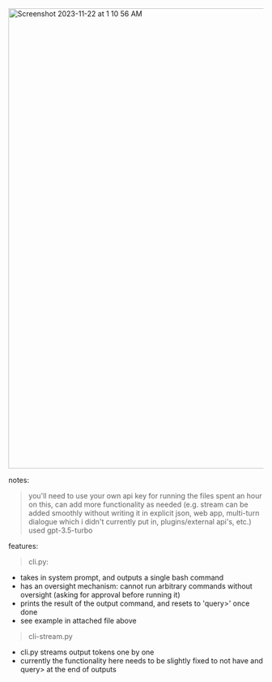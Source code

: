 <img width="907" alt="Screenshot 2023-11-22 at 1 10 56 AM" src="https://github.com/kushalthaman/gpt4-cli/assets/62183606/80f1369f-a186-44ad-be4f-39458b3dc2e3">


notes:
>you'll need to use your own api key for running the files
>spent an hour on this, can add more functionality as needed (e.g. stream can be added smoothly without writing it in explicit json, web app, multi-turn dialogue which i didn't currently put in, plugins/external api's, etc.)
>used gpt-3.5-turbo

features:
>cli.py:
- takes in system prompt, and outputs a single bash command
- has an oversight mechanism: cannot run arbitrary commands without oversight (asking for approval before running it)
- prints the result of the output command, and resets to 'query>' once done
- see example in attached file above

>cli-stream.py
- cli.py streams output tokens one by one
- currently the functionality here needs to be slightly fixed to not have <bash> </bash> and query> at the end of outputs


